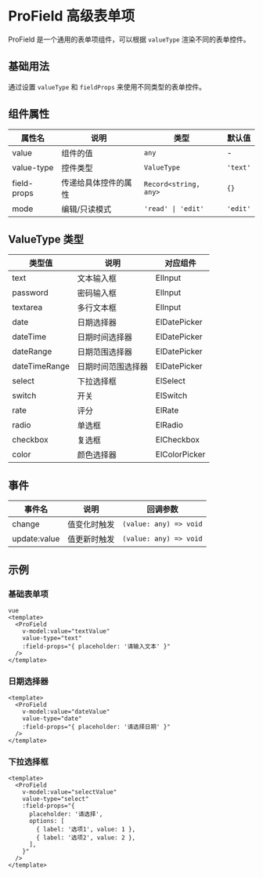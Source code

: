 # ProField 高级表单项

ProField 是一个通用的表单项组件，可以根据 `valueType` 渲染不同的表单控件。

## 基础用法

通过设置 `valueType` 和 `fieldProps` 来使用不同类型的表单控件。

<demo src="@/components/Field/demos/demo1.vue" title="基础用法" />

## 组件属性

| 属性名      | 说明                 | 类型                  | 默认值   |
| ----------- | -------------------- | --------------------- | -------- |
| value       | 组件的值             | `any`                 | -        |
| value-type  | 控件类型             | `ValueType`           | `'text'` |
| field-props | 传递给具体控件的属性 | `Record<string, any>` | `{}`     |
| mode        | 编辑/只读模式        | `'read' \| 'edit'`    | `'edit'` |

## ValueType 类型

| 类型值        | 说明               | 对应组件      |
| ------------- | ------------------ | ------------- |
| text          | 文本输入框         | ElInput       |
| password      | 密码输入框         | ElInput       |
| textarea      | 多行文本框         | ElInput       |
| date          | 日期选择器         | ElDatePicker  |
| dateTime      | 日期时间选择器     | ElDatePicker  |
| dateRange     | 日期范围选择器     | ElDatePicker  |
| dateTimeRange | 日期时间范围选择器 | ElDatePicker  |
| select        | 下拉选择框         | ElSelect      |
| switch        | 开关               | ElSwitch      |
| rate          | 评分               | ElRate        |
| radio         | 单选框             | ElRadio       |
| checkbox      | 复选框             | ElCheckbox    |
| color         | 颜色选择器         | ElColorPicker |

## 事件

| 事件名       | 说明         | 回调参数               |
| ------------ | ------------ | ---------------------- |
| change       | 值变化时触发 | `(value: any) => void` |
| update:value | 值更新时触发 | `(value: any) => void` |

## 示例

### 基础表单项
```vue
vue
<template>
  <ProField
    v-model:value="textValue"
    value-type="text"
    :field-props="{ placeholder: '请输入文本' }"
  />
</template>
```
### 日期选择器
```vue
<template>
  <ProField
    v-model:value="dateValue"
    value-type="date"
    :field-props="{ placeholder: '请选择日期' }"
  />
</template>
```
### 下拉选择框
```vue
<template>
  <ProField
    v-model:value="selectValue"
    value-type="select"
    :field-props="{
      placeholder: '请选择',
      options: [
        { label: '选项1', value: 1 },
        { label: '选项2', value: 2 },
      ],
    }"
  />
</template>
```
